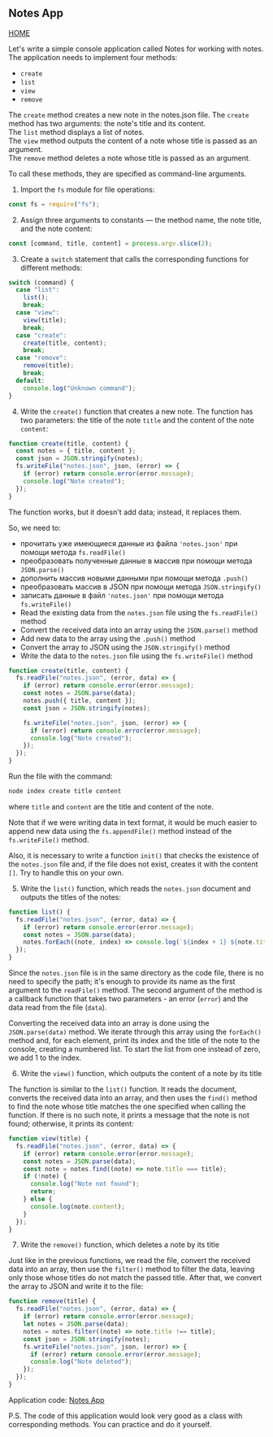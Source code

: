 ## Notes App

[HOME](../../README.md)

Let's write a simple console application called Notes for working with notes. The application needs to implement four methods:

- `create`
- `list`
- `view`
- `remove`

The `create` method creates a new note in the notes.json file. The `create` method has two arguments: the note's title and its content.  
The `list` method displays a list of notes.  
The `view` method outputs the content of a note whose title is passed as an argument.  
The `remove` method deletes a note whose title is passed as an argument.

To call these methods, they are specified as command-line arguments.

1. Import the `fs` module for file operations:

```js
const fs = require("fs");
```

2. Assign three arguments to constants — the method name, the note title, and the note content:

```js
const [command, title, content] = process.argv.slice(2);
```

3. Create a `switch` statement that calls the corresponding functions for different methods:

```js
switch (command) {
  case "list":
    list();
    break;
  case "view":
    view(title);
    break;
  case "create":
    create(title, content);
    break;
  case "remove":
    remove(title);
    break;
  default:
    console.log("Unknown command");
}
```

4. Write the `create()` function that creates a new note. The function has two parameters: the title of the note `title` and the content of the note `content`:

```js
function create(title, content) {
  const notes = { title, content };
  const json = JSON.stringify(notes);
  fs.writeFile("notes.json", json, (error) => {
    if (error) return console.error(error.message);
    console.log("Note created");
  });
}
```

The function works, but it doesn't add data; instead, it replaces them.

So, we need to:

- прочитать уже имеющиеся данные из файла `'notes.json'` при помощи метода `fs.readFile()`
- преобразовать полученные данные в массив при помощи метода `JSON.parse()`
- дополнить массив новыми данными при помощи метода `.push()`
- преобразовать массив в JSON при помощи метода `JSON.stringify()`
- записать данные в файл `'notes.json'` при помощи метода `fs.writeFile()`
- Read the existing data from the `notes.json` file using the `fs.readFile()` method
- Convert the received data into an array using the `JSON.parse()` method
- Add new data to the array using the `.push()` method
- Convert the array to JSON using the `JSON.stringify()` method
- Write the data to the `notes.json` file using the `fs.writeFile()` method

```js
function create(title, content) {
  fs.readFile("notes.json", (error, data) => {
    if (error) return console.error(error.message);
    const notes = JSON.parse(data);
    notes.push({ title, content });
    const json = JSON.stringify(notes);

    fs.writeFile("notes.json", json, (error) => {
      if (error) return console.error(error.message);
      console.log("Note created");
    });
  });
}
```

Run the file with the command:

```powershell
node index create title content
```

where `title` and `content` are the title and content of the note.

Note that if we were writing data in text format, it would be much easier to append new data using the `fs.appendFile()` method instead of the `fs.writeFile()` method.

Also, it is necessary to write a function `init()` that checks the existence of the `notes.json` file and, if the file does not exist, creates it with the content `[]`. Try to handle this on your own.

5. Write the `list()` function, which reads the `notes.json` document and outputs the titles of the notes:

```js
function list() {
  fs.readFile("notes.json", (error, data) => {
    if (error) return console.error(error.message);
    const notes = JSON.parse(data);
    notes.forEach((note, index) => console.log(`${index + 1} ${note.title}`));
  });
}
```

Since the `notes.json` file is in the same directory as the code file, there is no need to specify the path; it's enough to provide its name as the first argument to the `readFile()` method. The second argument of the method is a callback function that takes two parameters - an error (`error`) and the data read from the file (`data`).

Converting the received data into an array is done using the `JSON.parse(data)` method. We iterate through this array using the `forEach()` method and, for each element, print its index and the title of the note to the console, creating a numbered list. To start the list from one instead of zero, we add 1 to the index.

6. Write the `view()` function, which outputs the content of a note by its title

The function is similar to the `list()` function. It reads the document, converts the received data into an array, and then uses the `find()` method to find the note whose title matches the one specified when calling the function. If there is no such note, it prints a message that the note is not found; otherwise, it prints its content:

```js
function view(title) {
  fs.readFile("notes.json", (error, data) => {
    if (error) return console.error(error.message);
    const notes = JSON.parse(data);
    const note = notes.find((note) => note.title === title);
    if (!note) {
      console.log("Note not found");
      return;
    } else {
      console.log(note.content);
    }
  });
}
```

7. Write the `remove()` function, which deletes a note by its title

Just like in the previous functions, we read the file, convert the received data into an array, then use the `filter()` method to filter the data, leaving only those whose titles do not match the passed title. After that, we convert the array to JSON and write it to the file:

```js
function remove(title) {
  fs.readFile("notes.json", (error, data) => {
    if (error) return console.error(error.message);
    let notes = JSON.parse(data);
    notes = notes.filter((note) => note.title !== title);
    const json = JSON.stringify(notes);
    fs.writeFile("notes.json", json, (error) => {
      if (error) return console.error(error.message);
      console.log("Note deleted");
    });
  });
}
```

Application code: [Notes App](https://github.com/irinainina/node.js/tree/notes/notes)

P.S. The code of this application would look very good as a class with corresponding methods. You can practice and do it yourself.
